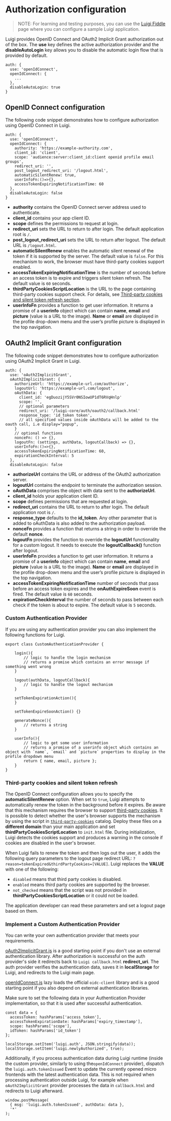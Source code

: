 # Authorization configuration

>NOTE: For learning and testing purposes, you can use the [Luigi Fiddle](https://fiddle.luigi-project.io) page where you can configure a sample Luigi application.

Luigi provides OpenID Connect and OAuth2 Implicit Grant authorization out of the box. The **use** key defines the active authorization provider and the **disableAutoLogin** key allows you to disable the automatic login flow that is provided by default.

````
auth: {
  use: 'openIdConnect',
  openIdConnect: {
    ...
  },
  disableAutoLogin: true
}
````

## OpenID Connect configuration

The following code snippet demonstrates how to configure authorization using OpenID Connect in Luigi. 

````
auth: {
  use: 'openIdConnect',
  openIdConnect: {
    authority: 'https://example-authority.com',
    client_id: 'client',
    scope: 'audience:server:client_id:client openid profile email groups',
    redirect_uri: '',
    post_logout_redirect_uri: '/logout.html',
    automaticSilentRenew: true,
    userInfoFn:()=>{},
    accessTokenExpiringNotificationTime: 60
  },
  disableAutoLogin: false
}
````

- **authority** contains the OpenID Connect server address used to authenticate.
- **client_id** contains your app client ID.
- **scope** defines the permissions to request at login.
- **redirect_uri** sets the URL to return to after login. The default application root is `/`.
- **post_logout_redirect_uri** sets the URL to return after logout. The default URL is `/logout.html`.
- **automaticSilentRenew** enables the automatic silent renewal of the token if it is supported by the server. The default value is `false`. For this mechanism to work, the browser must have third-party cookies support enabled.
- **accessTokenExpiringNotificationTime** is the number of seconds before an access token is to expire and triggers silent token refresh. The default value is `60` seconds.
- **thirdPartyCookiesScriptLocation** is the URL to the page containing third-party cookies support check. For details, see [Third-party cookies and silent token refresh section](#Third-party-cookies-and-silent-token-refresh).
- **userInfoFn** provides a function to get user information. It returns a promise of a **userinfo** object which can contain **name**, **email** and **picture** (value is a URL to the image). **Name** or **email** are displayed in the profile drop-down menu and the user’s profile picture is displayed in the top navigation.

## OAuth2 Implicit Grant configuration

The following code snippet demonstrates how to configure authorization using OAuth2 Implicit Grant in Luigi. 

````
auth: {
  use: 'oAuth2ImplicitGrant',
  oAuth2ImplicitGrant: {
    authorizeUrl: 'https://example-url.com/authorize',
    logoutUrl: 'https://example-url.com/logout',
    oAuthData: {
      client_id: 'egDuozijY5SVr0NSIowUP1dT6RVqHnlp'
      scope: '',
      // optional parameters
      redirect_uri: '/luigi-core/auth/oauth2/callback.html'
      response_type: 'id_token token',
      // all specified values inside oAuthData will be added to the oauth call, i.e display="popup",
    }
    // optional functions
    nonceFn: () => {},
    logoutFn: (settings, authData, logoutCallback) => {},
    userInfoFn:()=>{},
    accessTokenExpiringNotificationTime: 60,
    expirationCheckInterval: 5
  },
  disableAutoLogin: false
````

- **authorizeUrl** contains the URL or address of the OAuth2 authorization server.
- **logoutUrl** contains the endpoint to terminate the authorization session.
- **oAuthData** comprises the object with data sent to the **authorizeUrl**.
- **client_id** holds your application client ID.
- **scope** defines permissions that are requested at login.
- **redirect_uri** contains the URL to return to after login. The default application root is `/`.
- **response_type** defaults to the **id_token**. Any other parameter that is added to oAuthData is also added to the authorization payload.
- **nonceFn** provides a function that returns a string in order to override the default **nonce**.
- **logoutFn** provides the function to override the **logoutUrl** functionality for a custom logout. It needs to execute the **logoutCallback()** function after logout.
- **userInfoFn** provides a function to get user information. It returns a promise of a **userinfo** object which can contain **name**, **email** and **picture** (value is a URL to the image). **Name** or **email** are displayed in the profile drop-down menu and the user’s profile picture is displayed in the top navigation.
- **accessTokenExpiringNotificationTime** number of seconds that pass before an access token expires and the **onAuthExpireSoon** event is fired. The default value is `60` seconds.
- **expirationCheckInterval** the number of seconds to pass between each check if the token is about to expire. The default value is `5` seconds.


### Custom Authentication Provider

If you are using any authentication provider you can also implement the following functions for Luigi.

````
export class CustomAuthenticationProvider {

    login(){
        // logic to handle the login mechanism
        // returns a promise which contains an error message if something went wrong
    }

    logout(authData, logoutCallback){
        // logic to handle the logout mechanism
    }

    setTokenExpirationAction(){
    }

    setTokenExpireSoonAction() {}

    generateNonce(){
        // returns a string
    }

    userInfo(){
        // logic to get some user information
        // returns a promise of a userinfo object which contains an object with `name`, `email` and `picture` properties to display in the profile dropdown menu
        return { name, email, picture };
    }
}
````


### Third-party cookies and silent token refresh

The OpenID Connect configuration allows you to specify the **automaticSilentRenew** option. When set to `true`, Luigi attempts to automatically renew the token in the background before it expires. Be aware that this mechanism requires the browser to support [third-party cookies](https://developer.mozilla.org/en-US/docs/Web/HTTP/Cookies#Third-party_cookies).
It is possible to detect whether the user's browser supports the mechanism by using the script in [`third-party-cookies`](https://github.com/SAP/luigi/tree/master/core/third-party-cookies) catalog. Deploy these files on a **different domain** than your main application and set **thirdPartyCookiesScriptLocation** to `init.html` file. During initialization, Luigi detects the cookies support and produces a warning in the console if cookies are disabled in the user's browser.                                         

When Luigi fails to renew the token and then logs out the user, it adds the following query parameters to the logout page redirect URL: `?reason=tokenExpired&thirdPartyCookies=[VALUE]`. Luigi replaces the **VALUE**  with one of the following:
- `disabled` means that third party cookies is disabled.
- `enabled` means third party cookies are supported by the browser.
- `not_checked` means that the script was not provided in **thirdPartyCookiesScriptLocation** or it could not be loaded.

The application developer can read these parameters and set a logout page based on them.

### Implement a Custom Authentication Provider

You can write your own authentication provider that meets your requirements. 

[oAuth2ImplicitGrant.js](../core/src/providers/auth/oAuth2ImplicitGrant.js) is a good starting point if you don't use an external authentication library.
After authorization is successful on the auth provider's side it redirects back to `Luigi callback.html` **redirect_uri**. The auth provider verifies the authentication data, saves it in  **localStorage** for Luigi, and redirects to the Luigi main page. 

[openIdConnect.js](../core/src/providers/auth/openIdConnect.js) lazy loads the official `oidc-client` library and is a good starting point if you also depend on external authentication libraries.

Make sure to set the following data in your Authentication Provider implementation, so that it is used after successful authentication.
```
const data = {
  accessToken: hashParams['access_token'],
  accessTokenExpirationDate: hashParams['expiry_timestamp'],
  scope: hashParams['scope'],
  idToken: hashParams['id_token']
};

localStorage.setItem('luigi.auth', JSON.stringify(data));
localStorage.setItem('luigi.newlyAuthorized', true);
```

Additionally, if you process authentication data during Luigi runtime (inside the custom provider, similarly to using the`openIdConnect` provider), dispatch the `luigi.auth.tokenIssued` Event to update the currently opened micro frontends with the latest authentication data. This is not required when processing authentication outside Luigi, for example when `oAuth2ImplicitGrant` provider processes the data in `callback.html` and redirects to Luigi afterward.

```
window.postMessage(
  { msg: 'luigi.auth.tokenIssued', authData: data },
  '*'
);
```

